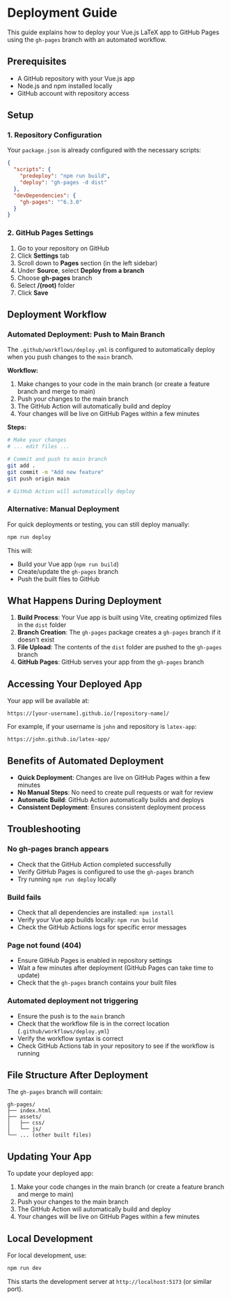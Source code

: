 # Deployment Guide

This guide explains how to deploy your Vue.js LaTeX app to GitHub Pages using the `gh-pages` branch with an automated workflow.

## Prerequisites

- A GitHub repository with your Vue.js app
- Node.js and npm installed locally
- GitHub account with repository access

## Setup

### 1. Repository Configuration

Your `package.json` is already configured with the necessary scripts:

```json
{
  "scripts": {
    "predeploy": "npm run build",
    "deploy": "gh-pages -d dist"
  },
  "devDependencies": {
    "gh-pages": "^6.3.0"
  }
}
```

### 2. GitHub Pages Settings

1. Go to your repository on GitHub
2. Click **Settings** tab
3. Scroll down to **Pages** section (in the left sidebar)
4. Under **Source**, select **Deploy from a branch**
5. Choose **gh-pages** branch
6. Select **/(root)** folder
7. Click **Save**

## Deployment Workflow

### Automated Deployment: Push to Main Branch

The `.github/workflows/deploy.yml` is configured to automatically deploy when you push changes to the `main` branch.

**Workflow:**

1. Make changes to your code in the main branch (or create a feature branch and merge to main)
2. Push your changes to the main branch
3. The GitHub Action will automatically build and deploy
4. Your changes will be live on GitHub Pages within a few minutes

**Steps:**

```bash
# Make your changes
# ... edit files ...

# Commit and push to main branch
git add .
git commit -m "Add new feature"
git push origin main

# GitHub Action will automatically deploy
```

### Alternative: Manual Deployment

For quick deployments or testing, you can still deploy manually:

```bash
npm run deploy
```

This will:

- Build your Vue app (`npm run build`)
- Create/update the `gh-pages` branch
- Push the built files to GitHub

## What Happens During Deployment

1. **Build Process**: Your Vue app is built using Vite, creating optimized files in the `dist` folder
2. **Branch Creation**: The `gh-pages` package creates a `gh-pages` branch if it doesn't exist
3. **File Upload**: The contents of the `dist` folder are pushed to the `gh-pages` branch
4. **GitHub Pages**: GitHub serves your app from the `gh-pages` branch

## Accessing Your Deployed App

Your app will be available at:

```
https://[your-username].github.io/[repository-name]/
```

For example, if your username is `john` and repository is `latex-app`:

```
https://john.github.io/latex-app/
```

## Benefits of Automated Deployment

- **Quick Deployment**: Changes are live on GitHub Pages within a few minutes
- **No Manual Steps**: No need to create pull requests or wait for review
- **Automatic Build**: GitHub Action automatically builds and deploys
- **Consistent Deployment**: Ensures consistent deployment process

## Troubleshooting

### No gh-pages branch appears

- Check that the GitHub Action completed successfully
- Verify GitHub Pages is configured to use the `gh-pages` branch
- Try running `npm run deploy` locally

### Build fails

- Check that all dependencies are installed: `npm install`
- Verify your Vue app builds locally: `npm run build`
- Check the GitHub Actions logs for specific error messages

### Page not found (404)

- Ensure GitHub Pages is enabled in repository settings
- Wait a few minutes after deployment (GitHub Pages can take time to update)
- Check that the `gh-pages` branch contains your built files

### Automated deployment not triggering

- Ensure the push is to the `main` branch
- Check that the workflow file is in the correct location (`.github/workflows/deploy.yml`)
- Verify the workflow syntax is correct
- Check GitHub Actions tab in your repository to see if the workflow is running

## File Structure After Deployment

The `gh-pages` branch will contain:

```
gh-pages/
├── index.html
├── assets/
│   ├── css/
│   └── js/
└── ... (other built files)
```

## Updating Your App

To update your deployed app:

1. Make your code changes in the main branch (or create a feature branch and merge to main)
2. Push your changes to the main branch
3. The GitHub Action will automatically build and deploy
4. Your changes will be live on GitHub Pages within a few minutes

## Local Development

For local development, use:

```bash
npm run dev
```

This starts the development server at `http://localhost:5173` (or similar port).
